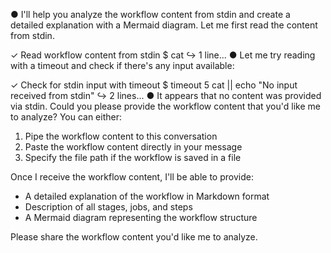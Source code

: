 ● I'll help you analyze the workflow content from stdin and create a detailed explanation with a
   Mermaid diagram. Let me first read the content from stdin.

✓ Read workflow content from stdin
   $ cat
   ↪ 1 line...
● Let me try reading with a timeout and check if there's any input available:

✓ Check for stdin input with timeout
   $ timeout 5 cat || echo "No input received from stdin"
   ↪ 2 lines...
● It appears that no content was provided via stdin. Could you please provide the workflow content
    that you'd like me to analyze? You can either:

   1. Pipe the workflow content to this conversation
   2. Paste the workflow content directly in your message
   3. Specify the file path if the workflow is saved in a file

   Once I receive the workflow content, I'll be able to provide:

   - A detailed explanation of the workflow in Markdown format
   - Description of all stages, jobs, and steps
   - A Mermaid diagram representing the workflow structure

   Please share the workflow content you'd like me to analyze.

